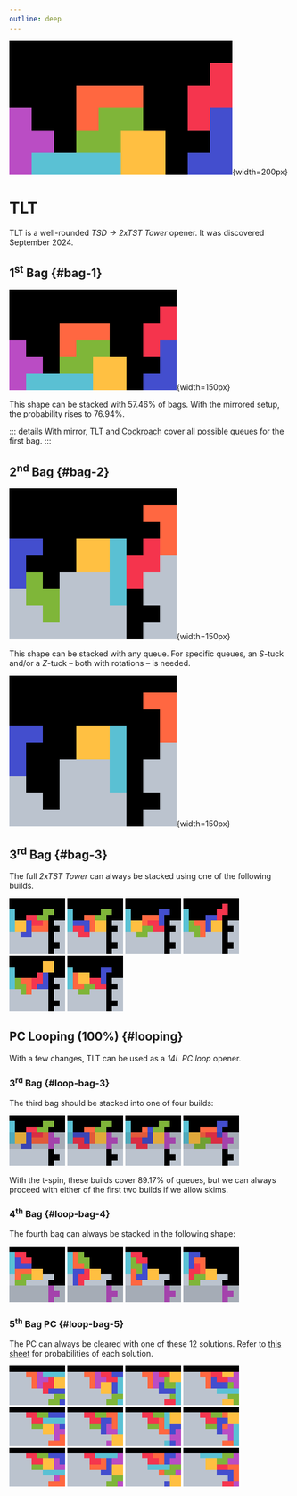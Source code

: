```yaml
---
outline: deep
---
```


![TLT](./1.jpg){width=200px}

# TLT

TLT is a well-rounded _TSD -> 2xTST Tower_ opener. It was discovered September 2024. 

## 1<sup>st</sup> Bag {#bag-1}

![First bag](./2.gif){width=150px}

This shape can be stacked with $57.46 \%$ of bags. With the mirrored setup, the probability rises to $76.94 \%$.

::: details
With mirror, TLT and [Cockroach](../cockroach/) cover all possible queues for the first bag.
:::

## 2<sup>nd</sup> Bag {#bag-2}

![Second bag](./3.gif){width=150px}

This shape can be stacked with any queue. For specific queues, an $S$-tuck and/or a $Z$-tuck &ndash; both with rotations &ndash; is needed.

![S tuck, Z tuck](./4.gif){width=150px}

## 3<sup>rd</sup> Bag {#bag-3}

The full *2xTST Tower* can always be stacked using one of the following builds.

<div class="img-row">
  <img src="./7.jpg" alt="Third bag solution one" width="100px">
  <img src="./6.jpg" alt="Third bag solution two" width="100px">
  <img src="./8.jpg" alt="Third bag solution three" width="100px">
  <img src="./9.jpg" alt="Third bag solution four" width="100px">
  <img src="./10.jpg" alt="Third bag solution five" width="100px">
  <img src="./11.jpg" alt="Third bag solution six" width="100px">
</div>

## PC Looping (100%) <Badge type="warning" text="requires 180"/> {#looping}

With a few changes, TLT can be used as a *14L PC loop* opener.

### 3<sup>rd</sup> Bag {#loop-bag-3}

The third bag should be stacked into one of four builds:

<div class="img-row">
  <img src="./15.jpg" alt="Third bag loop shape one" width="100px">
  <img src="./13.jpg" alt="Third bag loop shape two" width="100px">
  <img src="./14.jpg" alt="Third bag loop shape three" width="100px">
  <img src="./16.jpg" alt="Third bag loop shape four" width="100px">
</div>

With the t-spin, these builds cover $89.17 \%$ of queues, but we can always proceed with either of the first two builds if we allow skims.

### 4<sup>th</sup> Bag {#loop-bag-4}

The fourth bag can always be stacked in the following shape:

<div class="img-row">
  <img src="./17.jpg" alt="Fourth bag loop shape one" width="100px">
  <img src="./18.jpg" alt="Fourth bag loop shape two" width="100px">
  <img src="./19.jpg" alt="Fourth bag loop shape three" width="100px">
  <img src="./20.jpg" alt="Fourth bag loop shape four" width="100px">
</div>

### 5<sup>th</sup> Bag PC {#loop-bag-5}

The PC can always be cleared with one of these 12 solutions. Refer to [this sheet](https://fumen.zui.jp/?D115@pgC8hlwwzhD8glxwAtRpD8glwwBtRpF8Ati0H8R4G8?R4g0JeAgWaAU+P9A5ngHBFbcRASEZ9ATLaHBQecRAylAAAp?gC8hlwwBth0D8glxwBtwhD8glwwRpg0whF8Rpg0whH8R4G8?R4whJeAAPaAz//DB4ngHBFbcRAS0OOBYUaHBQecRAylAAAp?gC8BtzhwwD8Btglg0xwD8ilg0RpF8h0RpH8R4G8R4wwJeAA?PaAS7P9AyngHBFbcRAS0+5ASIaHBQecRAylAAApgC8hlBtR?pwwD8glg0BtxwD8gli0Q4wwF8zhH8R4G8RpQ4JeAAPaAy53?5AxngHBFbcRAS0m2AWOaHBQecRAylAAApgC8hlwwBtRpD8g?lxwQ4RpD8glwwg0R4whF8i0whH8Q4whG8BtwhJeAAPaAS4f?2AwngHBFbcRAS0m2AQUaHBQecRAylAAApgC8BtR4i0D8Btz?hD8R4Rpwwg0F8RpxwH8wwglG8ilJeAAPZAREIOBzngHBFbc?RAS0YEB0mv2AUo78AZAAAApgC8BtR4hlwhD8Bth0glwhD8R?4g0wwglwhF8g0xwwhH8RpG8wwRpJeAAPZARBwKB3ngHBFbc?RASkWEBwmv2AUo78AZAAAApgC8BtR4whRpD8BtglwhRpD8R?4glwhh0F8hlg0wwH8xwG8whg0wwJeAAPZAx/XHB2ngHBFbc?RASU0RB0mv2AUo78AZAAAApgC8Bthlh0wwD8Btglg0xwD8z?hR4F8glR4wwH8RpG8g0RpJeAAPZAx8nABzngHBFbcRASEaO?Bymv2AUo78AZAAAApgC8BtR4glRpD8Bth0RpD8R4g0glwww?hF8g0xwwhH8wwwhG8hlwhJeAAApgC8BtR4i0D8BtRpwwg0D?8R4RpxwF8zhH8wwglG8ilJeAAPZAR7HOBwngHBFbcRASESE?Bwmv2AUo78AZAAAApgC8zhR4wwD8RpR4xwD8RpBthlF8i0g?lH8g0glG8BtwwJeAAPYAYlXOBFrnRASo78AYOb9AvfEEBwn?AVB) for probabilities of each solution.

<div class="img-row">
  <img src="./PC1.jpg" alt="PC solution one" width="100px">
  <img src="./PC2.jpg" alt="PC solution two" width="100px">
  <img src="./PC3.jpg" alt="PC solution three" width="100px">
  <img src="./PC4.jpg" alt="PC solution four" width="100px">
  <img src="./PC5.jpg" alt="PC solution five" width="100px">
  <img src="./PC6.jpg" alt="PC solution six" width="100px">
  <img src="./PC7.jpg" alt="PC solution seven" width="100px">
  <img src="./PC8.jpg" alt="PC solution eight" width="100px">
  <img src="./PC9.jpg" alt="PC solution nine" width="100px">
  <img src="./PC10.jpg" alt="PC solution ten" width="100px">
  <img src="./PC11.jpg" alt="PC solution eleven" width="100px">
  <img src="./PC12.jpg" alt="PC solution twelve" width="100px">
</div>
